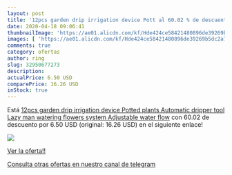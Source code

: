 ```yaml
---
layout: post
title: '12pcs garden drip irrigation device Pott al 60.02 % de descuento'
date: 2020-04-18 09:06:41
thumbnailImage: 'https://ae01.alicdn.com/kf/Hde424ce58421480896de39269b5dc2a70/12pcs-garden-drip-irrigation-device-Potted-plants-Automatic-dripper-tool-Lazy-man-watering-flowers-system-Adjustable.jpg_350x350._SL200_.jpg'
images: [ 'https://ae01.alicdn.com/kf/Hde424ce58421480896de39269b5dc2a70/12pcs-garden-drip-irrigation-device-Potted-plants-Automatic-dripper-tool-Lazy-man-watering-flowers-system-Adjustable.jpg_350x350._SL200_.jpg' ]
comments: true
category: ofertas
author: ring
slug: 32950677273
description:
actualPrice: 6.50 USD
comparePrice: 16.26 USD
inStock: true
---
```


Está [12pcs garden drip irrigation device Potted plants Automatic dripper tool Lazy man watering flowers system Adjustable water flow](https://www.amazon.com/dp/32950677273/?tag=redken08-20) con 60.02 de descuento por 6.50 USD (original: 16.26 USD) en el siguiente enlace!

[![](https://ae01.alicdn.com/kf/Hde424ce58421480896de39269b5dc2a70/12pcs-garden-drip-irrigation-device-Potted-plants-Automatic-dripper-tool-Lazy-man-watering-flowers-system-Adjustable.jpg_350x350._SL200_.jpg)](https://www.amazon.com/dp/32950677273/?tag=redken08-20)

[Ver la oferta!!](https://www.amazon.com/dp/32950677273/?tag=redken08-20)

[Consulta otras ofertas en nuestro canal de telegram](https://t.me/s/ofertas25)
